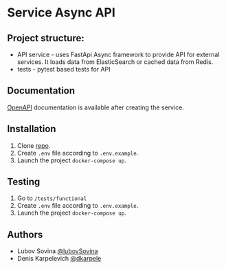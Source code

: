 # Service Async API

## Project structure:

* API service - uses FastApi Async framework to provide API for external services. It loads data from ElasticSearch or cached data from Redis. 
* tests - pytest based tests for API


## Documentation

[OpenAPI](http://localhost/api/openapi) documentation is available after creating the service.


## Installation

1. Clone [repo](https://github.com/dkarpele/Auth_sprint_1).
2. Create ```.env``` file according to ```.env.example```.
3. Launch the project ```docker-compose up```.

## Testing

1. Go to `/tests/functional`
2. Create ```.env``` file according to ```.env.example```.
3. Launch the project ```docker-compose up```.


## Authors
* Lubov Sovina [@lubovSovina](https://github.com/lubovSovina)
* Denis Karpelevich [@dkarpele](https://github.com/dkarpele)
